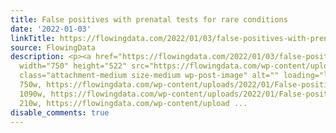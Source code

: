 ```yaml
---
title: False positives with prenatal tests for rare conditions
date: '2022-01-03'
linkTitle: https://flowingdata.com/2022/01/03/false-positives-with-prenatal-tests-for-rare-conditions/
source: FlowingData
description: <p><a href="https://flowingdata.com/2022/01/03/false-positives-with-prenatal-tests-for-rare-conditions/"><img
  width="750" height="522" src="https://flowingdata.com/wp-content/uploads/2022/01/False-positives-750x522.png"
  class="attachment-medium size-medium wp-post-image" alt="" loading="lazy" srcset="https://flowingdata.com/wp-content/uploads/2022/01/False-positives-750x522.png
  750w, https://flowingdata.com/wp-content/uploads/2022/01/False-positives-1090x759.png
  1090w, https://flowingdata.com/wp-content/uploads/2022/01/False-positives-210x146.png
  210w, https://flowingdata.com/wp-content/upload ...
disable_comments: true
---
```

<p><a href="https://flowingdata.com/2022/01/03/false-positives-with-prenatal-tests-for-rare-conditions/"><img width="750" height="522" src="https://flowingdata.com/wp-content/uploads/2022/01/False-positives-750x522.png" class="attachment-medium size-medium wp-post-image" alt="" loading="lazy" srcset="https://flowingdata.com/wp-content/uploads/2022/01/False-positives-750x522.png 750w, https://flowingdata.com/wp-content/uploads/2022/01/False-positives-1090x759.png 1090w, https://flowingdata.com/wp-content/uploads/2022/01/False-positives-210x146.png 210w, https://flowingdata.com/wp-content/upload ...